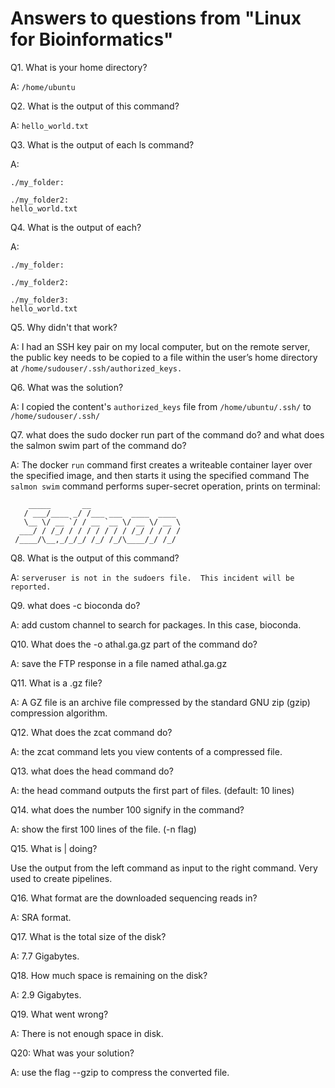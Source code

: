 # Answers to questions from "Linux for Bioinformatics"

Q1. What is your home directory?

A: `/home/ubuntu`

Q2. What is the output of this command?

A: `hello_world.txt`

Q3. What is the output of each ls command?

A:
```
./my_folder:

./my_folder2:
hello_world.txt
```

Q4. What is the output of each?

A:
```
./my_folder:

./my_folder2:

./my_folder3:
hello_world.txt
```

Q5. Why didn't that work?

A: I had an SSH key pair on my local computer, but on the remote server, the public key needs to be copied to a file within the user’s home directory at `/home/sudouser/.ssh/authorized_keys.`

Q6. What was the solution? 

A: I copied the content's `authorized_keys` file from `/home/ubuntu/.ssh/` to `/home/sudouser/.ssh/`

Q7. what does the sudo docker run part of the command do? and what does the salmon swim part of the command do?

A: The docker `run` command first creates a writeable container layer over the specified image, and then starts it using the specified command
The `salmon swim` command performs super-secret operation, prints on terminal:

```
    _____       __
   / ___/____ _/ /___ ___  ____  ____
   \__ \/ __ `/ / __ `__ \/ __ \/ __ \
  ___/ / /_/ / / / / / / / /_/ / / / /
 /____/\__,_/_/_/ /_/ /_/\____/_/ /_/
```

Q8. What is the output of this command?

A:
`serveruser is not in the sudoers file.  This incident will be reported.`

Q9. what does -c bioconda do? 

A: add custom channel to search for packages. In this case, bioconda.

Q10. What does the -o athal.ga.gz part of the command do?

A: save the FTP response in a file named athal.ga.gz 

Q11. What is a .gz file?

A: A GZ file is an archive file compressed by the standard GNU zip (gzip) compression algorithm. 

Q12. What does the zcat command do? 

A: the zcat command lets you view contents of a compressed file. 

Q13. what does the head command do? 

A: the head command outputs the first part of files. (default: 10 lines)

Q14. what does the number 100 signify in the command?

A: show the first 100 lines of the file. (-n flag)

Q15. What is | doing?

Use the output from the left command as input to the right command. Very used to create pipelines.

Q16. What format are the downloaded sequencing reads in?

A: SRA format.

Q17. What is the total size of the disk?

A: 7.7 Gigabytes.

Q18. How much space is remaining on the disk?

A: 2.9 Gigabytes.

Q19. What went wrong? 

A: There is not enough space in disk.

Q20: What was your solution?

A: use the flag --gzip to compress the converted file.